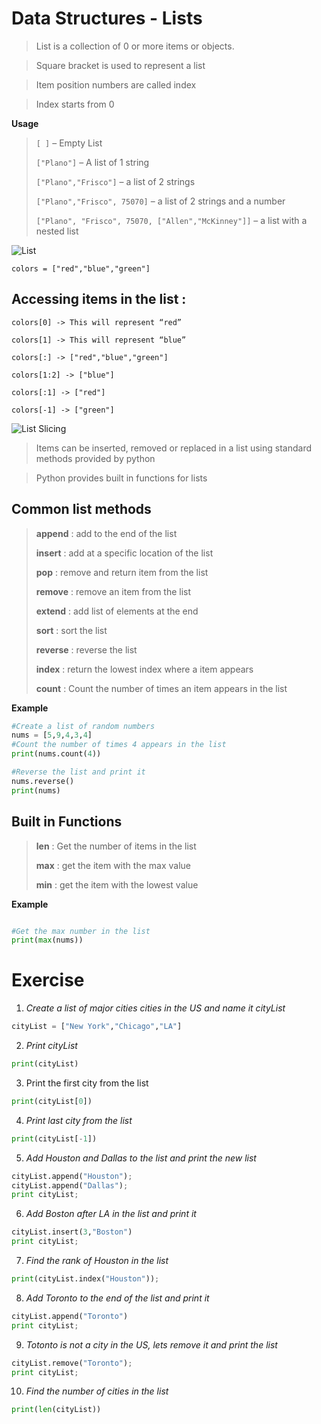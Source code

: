 


# Data Structures - Lists

> List is a collection of 0 or more items or objects.

> Square bracket is used to represent a list

> Item position numbers are called index

> Index starts from 0

**Usage**

> ```[ ]``` – Empty List
>
> ```["Plano"]``` – A list of 1 string
>
> ```["Plano","Frisco"]``` – a list of 2 strings
>
> ```["Plano","Frisco", 75070]``` – a list of 2 strings and a number
>
> ```["Plano", "Frisco", 75070, ["Allen","McKinney"]]``` – a list with a nested
> list


![List](https://github.com/soulzcore/iacc_python_2018/raw/master/week1/images/lists.png)

    colors = ["red","blue","green"]


## **Accessing items in the list :**

    colors[0] -> This will represent “red”

    colors[1] -> This will represent “blue”

    colors[:] -> ["red","blue","green"]

    colors[1:2] -> ["blue"]

    colors[:1] -> ["red"]
    
    colors[-1] -> ["green"]



![List Slicing](https://github.com/soulzcore/iacc_python_2018/raw/master/week1/images/listslicing.jpg)


> Items can be inserted, removed or replaced in a list using standard
> methods provided by python

> Python provides built in functions for lists

## Common list methods

> **append** : add to the end of the list
>
> **insert** : add at a specific location of the list
>
> **pop** : remove and return item from the list
>
> **remove** : remove an item from the list
>
> **extend** : add list of elements at the end
>
> **sort** : sort the list
>
> **reverse** : reverse the list
>
> **index** : return the lowest index where a item appears
>
> **count** : Count the number of times an item appears in the list

**Example**

```python
#Create a list of random numbers
nums = [5,9,4,3,4]
#Count the number of times 4 appears in the list
print(nums.count(4))

#Reverse the list and print it
nums.reverse()
print(nums)

```

## Built in Functions


> **len** : Get the number of items in the list
>
> **max** : get the item with the max value
>
> **min** : get the item with the lowest value

**Example**

```python

#Get the max number in the list
print(max(nums))
```


# Exercise


1.	*Create a list of major cities cities in the US and name it cityList*

```python
cityList = ["New York","Chicago","LA"]
```

2.	*Print cityList*

```python
print(cityList)
```

3.	Print the first city from the list

```python
print(cityList[0])
```

4. *Print last city from the list*

```python
print(cityList[-1])
```

5. *Add Houston and Dallas to the list and print the new list*

```python
cityList.append("Houston");
cityList.append("Dallas");
print cityList;
```
6. *Add Boston after LA in the list and print it*

```python
cityList.insert(3,"Boston")
print cityList;
```

7. *Find the rank of Houston in the list*

```python
print(cityList.index("Houston"));
```

8. *Add Toronto to the end of the list and print it*

```python
cityList.append("Toronto")
print cityList;
```

9. *Totonto is not a city in the US, lets remove it and print the list*

```python
cityList.remove("Toronto");
print cityList;
```

10.  *Find the number of cities in the list*

```python
print(len(cityList))
```


